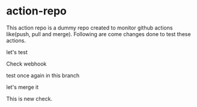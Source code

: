 # action-repo

This action repo is a dummy repo created to monitor github actions like(push, pull and merge). Following are come changes done to test these actions.

let's test

Check webhook

test once again in this branch

let's merge it

This is new check.
